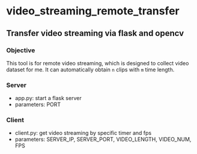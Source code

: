 # video_streaming_remote_transfer
Transfer video streaming via flask and opencv
-----------
### Objective
This tool is for remote video streaming, which is designed to collect video dataset for me. It can automatically obtain `n` clips with `m` time length.

### Server
- app.py: start a flask server
- parameters: PORT

### Client
- client.py: get video streaming by specific timer and fps
- parameters: SERVER_IP, SERVER_PORT, VIDEO_LENGTH, VIDEO_NUM, FPS